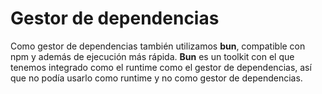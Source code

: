 # Gestor de dependencias

Como gestor de dependencias también utilizamos **bun**, compatible con npm y además de ejecución más rápida. **Bun** es un toolkit con el que tenemos integrado como el runtime como el gestor de dependencias, así que no podía usarlo como runtime y no como gestor de dependencias.